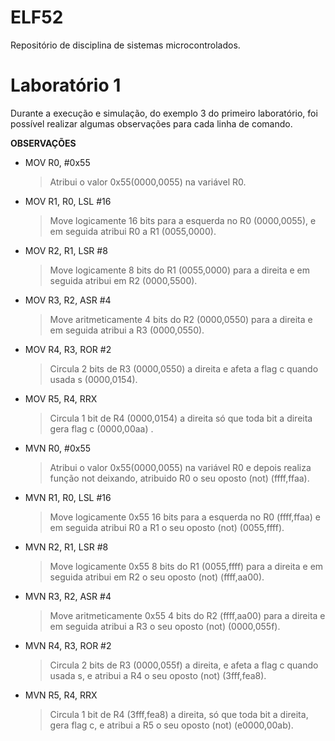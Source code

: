 # ELF52
Repositório de disciplina de sistemas microcontrolados.

# Laboratório 1

Durante a execução e simulação, do exemplo 3 do primeiro laboratório, foi possível realizar algumas observações para cada linha de comando.

**OBSERVAÇÕES**

 - MOV R0, #0x55
	 > Atribui o valor 0x55(0000,0055) na variável R0. 
 - MOV R1, R0, LSL #16
	  > Move logicamente 16 bits para a esquerda no R0 (0000,0055), e em seguida atribui R0 a R1 (0055,0000).
 - MOV R2, R1, LSR #8 
	> Move logicamente 8 bits do R1 (0055,0000) para a direita e em seguida atribui em R2 (0000,5500).
 - MOV R3, R2, ASR #4 
	 >Move aritmeticamente 4 bits do R2 (0000,0550) para a direita e em seguida atribui a R3 (0000,0550).
 - MOV R4, R3, ROR #2 
	 >Circula 2 bits de R3 (0000,0550) a direita e afeta a flag c quando usada s (0000,0154). 
 - MOV R5, R4, RRX 
	 >Circula 1 bit de R4 (0000,0154) a direita só que toda bit a direita gera flag c (0000,00aa) .  

 - MVN R0, #0x55 
	 >Atribui o valor 0x55(0000,0055) na variável R0 e depois realiza função not deixando, atribuido R0 o seu oposto (not) (ffff,ffaa).     
 - MVN R1, R0, LSL #16
	 >Move logicamente 0x55 16 bits para a esquerda no R0 (ffff,ffaa) e em seguida atribui R0 a R1 o seu oposto (not) (0055,ffff).
 - MVN R2, R1, LSR #8
	 >Move logicamente 0x55 8 bits do R1 (0055,ffff) para a direita e em seguida atribui em R2 o seu oposto (not) (ffff,aa00). 
 - MVN R3, R2, ASR #4
	 >Move aritmeticamente 0x55 4 bits do R2 (ffff,aa00) para a direita e em seguida atribui a R3 o seu oposto (not) (0000,055f). 
 - MVN R4, R3, ROR #2 
	 >Circula 2 bits de R3 (0000,055f) a direita, e afeta a flag c quando usada s, e atribui a R4 o seu oposto (not) (3fff,fea8).
 - MVN R5, R4, RRX 
	 >Circula 1 bit de R4 (3fff,fea8) a direita, só que toda bit a direita, gera flag c, e atribui a R5 o seu oposto (not) (e0000,00ab).   
